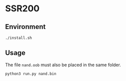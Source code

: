 # SSR200

## Environment

```
./install.sh
```

## Usage
The file `nand.oob` must also be placed in the same folder.

```
python3 run.py nand.bin
```


